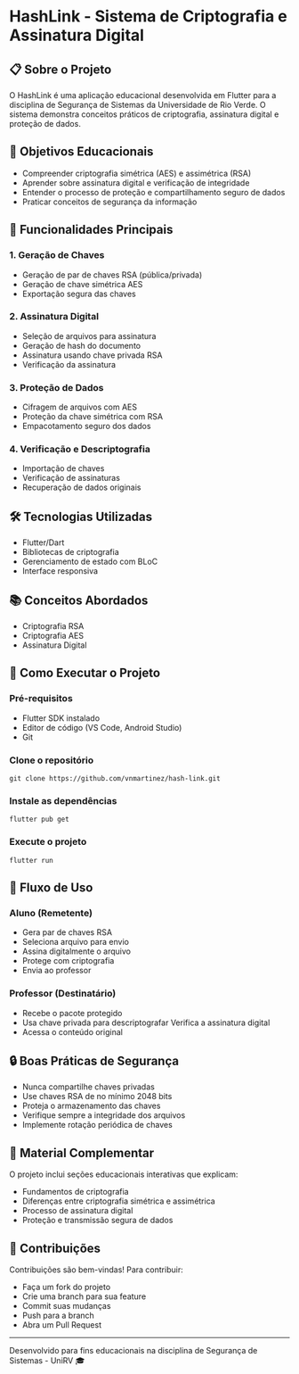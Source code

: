 # HashLink - Sistema de Criptografia e Assinatura Digital

## 📋 Sobre o Projeto

O HashLink é uma aplicação educacional desenvolvida em Flutter para a disciplina de Segurança de Sistemas da Universidade de Rio Verde. O sistema demonstra conceitos práticos de criptografia, assinatura digital e proteção de dados.

## 🎯 Objetivos Educacionais

- Compreender criptografia simétrica (AES) e assimétrica (RSA)
- Aprender sobre assinatura digital e verificação de integridade
- Entender o processo de proteção e compartilhamento seguro de dados
- Praticar conceitos de segurança da informação

## 🔑 Funcionalidades Principais

### 1. Geração de Chaves
- Geração de par de chaves RSA (pública/privada)
- Geração de chave simétrica AES
- Exportação segura das chaves

### 2. Assinatura Digital
- Seleção de arquivos para assinatura
- Geração de hash do documento
- Assinatura usando chave privada RSA
- Verificação da assinatura

### 3. Proteção de Dados
- Cifragem de arquivos com AES
- Proteção da chave simétrica com RSA
- Empacotamento seguro dos dados

### 4. Verificação e Descriptografia
- Importação de chaves
- Verificação de assinaturas
- Recuperação de dados originais

## 🛠️ Tecnologias Utilizadas

- Flutter/Dart
- Bibliotecas de criptografia
- Gerenciamento de estado com BLoC
- Interface responsiva

## 📚 Conceitos Abordados

- Criptografia RSA
- Criptografia AES
- Assinatura Digital

## 🚀 Como Executar o Projeto

### Pré-requisitos
- Flutter SDK instalado
- Editor de código (VS Code, Android Studio)
- Git

### Clone o repositório
	git clone https://github.com/vnmartinez/hash-link.git

### Instale as dependências
    flutter pub get 

### Execute o projeto
    flutter run

## 👥 Fluxo de Uso

### Aluno (Remetente)
- Gera par de chaves RSA
- Seleciona arquivo para envio
- Assina digitalmente o arquivo
- Protege com criptografia
- Envia ao professor

### Professor (Destinatário)
- Recebe o pacote protegido
- Usa chave privada para descriptografar
Verifica a assinatura digital
- Acessa o conteúdo original

## 🔒 Boas Práticas de Segurança
- Nunca compartilhe chaves privadas
- Use chaves RSA de no mínimo 2048 bits
- Proteja o armazenamento das chaves
- Verifique sempre a integridade dos arquivos
- Implemente rotação periódica de chaves

## 📖 Material Complementar
O projeto inclui seções educacionais interativas que explicam:
- Fundamentos de criptografia
- Diferenças entre criptografia simétrica e assimétrica
- Processo de assinatura digital
- Proteção e transmissão segura de dados

## 🤝 Contribuições
Contribuições são bem-vindas! Para contribuir:
- Faça um fork do projeto
- Crie uma branch para sua feature
- Commit suas mudanças
- Push para a branch
- Abra um Pull Request
---
Desenvolvido para fins educacionais na disciplina de Segurança de Sistemas - UniRV 🎓
